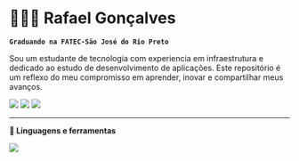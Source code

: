 # 👨🏽‍💻 Rafael Gonçalves

**`Graduando na FATEC-São José do Rio Preto`**

Sou um estudante de tecnologia com experiencia em infraestrutura e dedicado ao estudo de desenvolvimento de aplicações. Este repositório é um reflexo do meu compromisso em aprender, inovar e compartilhar meus avanços.

<div> 
  <a href="https://instagram.com/rafael.gfc" target="_blank"><img src="https://img.shields.io/badge/-Instagram-%23E4405F?style=for-the-badge&logo=instagram&logoColor=white" target="_blank"></a>
  <a href = "mailto:rafagfra@hotmail.com"><img src="https://img.shields.io/badge/-Gmail-%23333?style=for-the-badge&logo=gmail&logoColor=white" target="_blank"></a>
  <a href=https://www.linkedin.com/in/rafael-g-francisco-90a886210/ target="_blank"><img src="https://img.shields.io/badge/-LinkedIn-%230077B5?style=for-the-badge&logo=linkedin&logoColor=white" target="_blank"></a> 
</div>

---

**🧰 Linguagens e ferramentas**
<div>
<p align="left">
  <a href="https://skillicons.dev">
    <img src="https://skillicons.dev/icons?i=java,spring,git" />
  </a>
</p>
</div>
